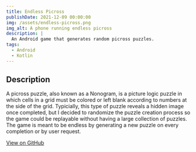 ```yaml
---
title: Endless Picross
publishDate: 2021-12-09 00:00:00
img: /assets/endless-picross.png
img_alt: A phone running endless picross
description: |
  An Android game that generates random picross puzzles.
tags:
  - Android
  - Kotlin
---
```


## Description
A picross puzzle, also known as a Nonogram, is a picture logic puzzle in which cells in a grid must be colored or left blank according to numbers at the side of the grid. Typicially, this type of puzzle reveals a hidden image once completed, but I decided to randomize the puzzle creation process so the game could be replayable without having a large collection of puzzles. The game is meant to be endless by generating a new puzzle on every completion or by user request.

[View on GitHub](https://github.com/kaischuygon/mobile-app-dev/tree/master/EndlessPicross)